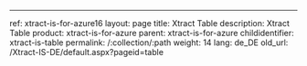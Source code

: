 ---
ref: xtract-is-for-azure16
layout: page
title: Xtract Table
description: Xtract Table
product: xtract-is-for-azure
parent: xtract-is-for-azure
childidentifier: xtract-is-table
permalink: /:collection/:path
weight: 14
lang: de_DE
old_url: /Xtract-IS-DE/default.aspx?pageid=table
